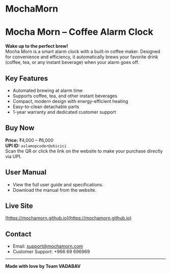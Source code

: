 # MochaMorn
# Mocha Morn – Coffee Alarm Clock

**Wake up to the perfect brew!**  
Mocha Morn is a smart alarm clock with a built-in coffee maker. Designed for convenience and efficiency, it automatically brews your favorite drink (coffee, tea, or any instant beverage) when your alarm goes off.

## Key Features
- Automated brewing at alarm time
- Supports coffee, tea, and other instant beverages
- Compact, modern design with energy-efficient heating
- Easy-to-clean detachable parts
- 1-year warranty and dedicated customer support

## Buy Now
**Price:** ₹4,000 – ₹6,000  
**UPI ID:** `aslamopcoder@okicici`  
Scan the QR or click the link on the website to make your purchase directly via UPI.

## User Manual
- View the full user guide and specifications.
- Download the manual from the website.

## Live Site
[https://mochamorn.github.io](https://mochamorn.github.io)

## Contact
- Email: support@mochamorn.com
- Customer Support: +966 69 696969

---

**Made with love by Team VADABAV**
